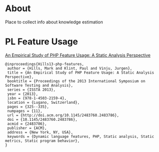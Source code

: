 
# About

Place to collect info about knowledge estimation




# PL Feature Usage

[An Empirical Study of PHP Feature Usage: A Static Analysis Perspective](http://homepages.cwi.nl/~jurgenv/papers/ISSTA-2013.pdf)

    @inproceedings{Hills13-php-features,
     author = {Hills, Mark and Klint, Paul and Vinju, Jurgen},
     title = {An Empirical Study of PHP Feature Usage: A Static Analysis Perspective},
     booktitle = {Proceedings of the 2013 International Symposium on Software Testing and Analysis},
     series = {ISSTA 2013},
     year = {2013},
     isbn = {978-1-4503-2159-4},
     location = {Lugano, Switzerland},
     pages = {325--335},
     numpages = {11},
     url = {http://doi.acm.org/10.1145/2483760.2483786},
     doi = {10.1145/2483760.2483786},
     acmid = {2483786},
     publisher = {ACM},
     address = {New York, NY, USA},
     keywords = {Dynamic language features, PHP, Static analysis, Static metrics, Static program behavior},
    } 

